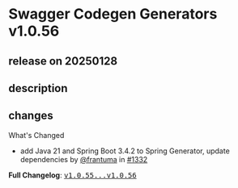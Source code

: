 # Swagger Codegen Generators v1.0.56

## release on 20250128
## description
## changes
What's Changed

* add Java 21 and Spring Boot 3.4.2 to Spring Generator, update dependencies by <a class="user-mention notranslate" data-hovercard-type="user" data-hovercard-url="/users/frantuma/hovercard" data-octo-click="hovercard-link-click" data-octo-dimensions="link_type:self" href="https://github.com/frantuma">@frantuma</a> in <a class="issue-link js-issue-link" data-error-text="Failed to load title" data-id="2812882249" data-permission-text="Title is private" data-url="https://github.com/swagger-api/swagger-codegen-generators/issues/1332" data-hovercard-type="pull_request" data-hovercard-url="/swagger-api/swagger-codegen-generators/pull/1332/hovercard" href="https://github.com/swagger-api/swagger-codegen-generators/pull/1332">#1332</a>

<strong>Full Changelog</strong>: <a class="commit-link" href="https://github.com/swagger-api/swagger-codegen-generators/compare/v1.0.55...v1.0.56"><tt>v1.0.55...v1.0.56</tt></a>

